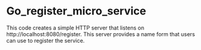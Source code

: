 # Go_register_micro_service
This code creates a simple HTTP server that listens on http://localhost:8080/register. This server provides a name form that users can use to register the service.
